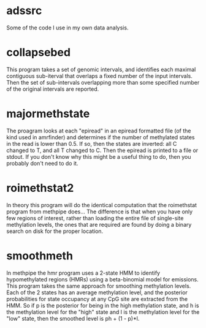adssrc
======

Some of the code I use in my own data analysis.

collapsebed
===========

This program takes a set of genomic intervals, and identifies each maximal
contiguous sub-iterval that overlaps a fixed number of the input intervals.
Then the set of sub-intervals overlapping more than some specified number
of the original intervals are reported.

majormethstate
==============

The proagram looks at each "epiread" in an epiread formatted file (of the
kind used in amrfinder) and determines if the number of methylated states in
the read is lower than 0.5. If so, then the states are inverted: all C changed
to T, and all T changed to C. Then the epiread is printed to a file or stdout.
If you don't know why this might be a useful thing to do, then you probably
don't need to do it.

roimethstat2
============

In theory this program will do the identical computation that the roimethstat
program from methpipe does... The difference is that when you have only few
regions of interest, rather than loading the entire file of single-site methylation
levels, the ones that are required are found by doing a binary search on disk
for the proper location.

smoothmeth
==========

In methpipe the hmr program uses a 2-state HMM to identify hypomethylated regions (HMRs)
using a beta-binomial model for emissions. This program takes the same approach for
smoothing methylation levels. Each of the 2 states has an average methylation level,
and the posterior probabilities for state occupancy at any CpG site are extracted from
the HMM. So if p is the posterior for being in the high methylation state, and h is the
methylation level for the "high" state and l is the methylation level for the "low"
state, then the smoothed level is ph + (1 - p)*l.
